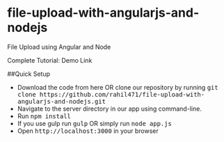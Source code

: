 # file-upload-with-angularjs-and-nodejs
File Upload using Angular and Node

Complete Tutorial: 
Demo Link

##Quick Setup
<ul>
	<li>Download the code from here OR clone our repository by running <kbd>git clone https://github.com/rahil471/file-upload-with-angularjs-and-nodejs.git</kbd></li>	
        <li>Navigate to the server directory in our app using command-line.</li>
	<li>Run <kbd>npm install</kbd></li>
	<li>If you use gulp run <kbd>gulp</kbd> OR simply run <kbd>node app.js</kbd></li>
	<li>Open <kbd>http://localhost:3000</kbd> in your browser</li>
</ul>
